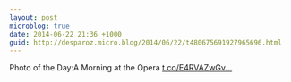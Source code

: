 ```yaml
---
layout: post
microblog: true
date: 2014-06-22 21:36 +1000
guid: http://desparoz.micro.blog/2014/06/22/t480675691927965696.html
---
```

Photo of the Day:A Morning at the Opera [t.co/E4RVAZwGv...](http://t.co/E4RVAZwGv7)
